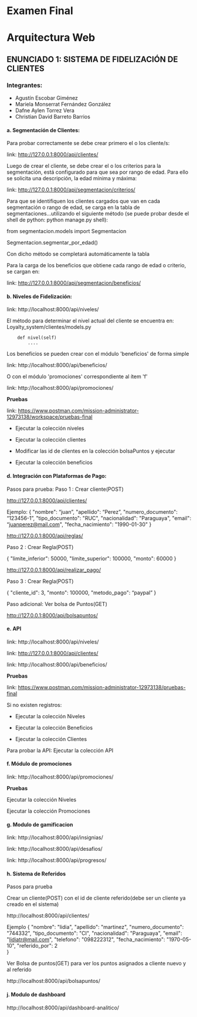 # Examen Final

# Arquitectura Web

## ENUNCIADO 1: SISTEMA DE FIDELIZACIÓN DE CLIENTES

### Integrantes:

- Agustín Escobar Giménez
- Mariela Monserrat Fernández González
- Dafne Aylen Torrez Vera
- Christian David Barreto Barrios

#### a. Segmentación de Clientes:

Para probar correctamente se debe crear primero el o los cliente/s:

link: http://127.0.0.1:8000/api/clientes/

Luego de crear el cliente, se debe crear el o los criterios para la segmentación, está configurado para que sea por rango de edad. Para ello se solicita una descripción, la edad mínima y máxima:

link: http://127.0.0.1:8000/api/segmentacion/criterios/

Para que se identifiquen los clientes cargados que van en cada segmentación o rango de edad, se carga en la tabla de segmentaciones...utilizando el siguiente método (se puede probar desde el shell de python: python manage.py shell):

from segmentacion.models import Segmentacion

Segmentacion.segmentar_por_edad()

Con dicho método se completará automáticamente la tabla

Para la carga de los beneficios que obtiene cada rango de edad o criterio, se cargan en:

link: http://127.0.0.1:8000/api/segmentacion/beneficios/

#### b. Niveles de Fidelización:

link: http://localhost:8000/api/niveles/

El método para determinar el nivel actual del cliente se encuentra en:
Loyalty_system/clientes/models.py

```[python]
    def nivel(self)
        ....
```

Los beneficios se pueden crear con el módulo 'beneficios'
de forma simple

link: http://localhost:8000/api/beneficios/

O con el módulo 'promociones' correspondiente al ítem 'f'

link: http://localhost:8000/api/promociones/

**Pruebas**

link: https://www.postman.com/mission-administrator-12973138/workspace/pruebas-final

- Ejecutar la colección niveles

- Ejecutar la colección clientes

- Modificar las id de clientes en la colección bolsaPuntos y ejecutar

- Ejecutar la colección beneficios

#### d. Integración con Plataformas de Pago:

Pasos para prueba:
Paso 1 : Crear cliente(POST)

http://127.0.0.1:8000/api/clientes/

Ejemplo:
{
"nombre": “juan”,
"apellido": “Perez”,
"numero_documento": “123456-1”,
"tipo_documento": "RUC",
"nacionalidad": "Paraguaya",
"email": “juanperez@mail.com",
"fecha_nacimiento": "1990-01-30"
}

http://127.0.0.1:8000/api/reglas/

Paso 2 : Crear Regla(POST)

{
"limite_inferior": 50000,
"limite_superior": 100000,
"monto": 60000
}

http://127.0.0.1:8000/api/realizar_pago/

Paso 3 : Crear Regla(POST)

{
"cliente_id": 3,
"monto": 100000,
"metodo_pago": “paypal”
}

Paso adicional: Ver bolsa de Puntos(GET)

http://127.0.0.1:8000/api/bolsapuntos/

#### e. API

link: http://localhost:8000/api/niveles/

link: http://127.0.0.1:8000/api/clientes/

link: http://localhost:8000/api/beneficios/

**Pruebas**

link: https://www.postman.com/mission-administrator-12973138/pruebas-final

Si no existen registros:

- Ejecutar la colección Niveles

- Ejecutar la colección Beneficios

- Ejecutar la colección Clientes

Para probar la API: Ejecutar la colección API

#### f. Módulo de promociones

link: http://localhost:8000/api/promociones/

**Pruebas**

Ejecutar la colección Niveles

Ejecutar la colección Promociones

#### g. Modulo de gamificacion

link: http://localhost:8000/api/insignias/

link: http://localhost:8000/api/desafios/

link: http://localhost:8000/api/progresos/

#### h. Sistema de Referidos

Pasos para prueba

Crear un cliente(POST) con el id de cliente referido(debe ser un cliente ya creado en el sistema)

http://localhost:8000/api/clientes/

Ejemplo
{
"nombre": "lidia",
"apellido": "martinez",
"numero_documento": "744332",
"tipo_documento": "CI",
"nacionalidad": "Paraguaya",
"email": "lidiatr@mail.com",
"telefono": "098222312",
"fecha_nacimiento": "1970-05-10",
"referido_por": 2  
}

Ver Bolsa de puntos(GET) para ver los puntos asignados a cliente nuevo y al referido

http://localhost:8000/api/bolsapuntos/

#### j. Modulo de dashboard

http://localhost:8000/api/dashboard-analitico/

